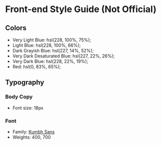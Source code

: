 # Front-end Style Guide (Not Official)

## Colors

- Very Light Blue: hsl(228, 100%, 75%);
- Light Blue: hsl(228, 100%, 66%);
- Dark Grayish Blue: hsl(227, 14%, 52%);
- Very Dark Desaturated Blue: hsl(227, 22%, 26%);
- Very Dark Blue: hsl(228, 22%, 19%);
- Red: hsl(0, 83%, 65%);

## Typography

### Body Copy

- Font size: 18px

### Font

- Family: [Kumbh Sans](https://fonts.google.com/specimen/Kumbh+Sans)
- Weights: 400, 700
